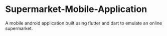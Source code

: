 # Supermarket-Mobile-Application
A mobile android application built using flutter and dart to emulate an online supermarket.
